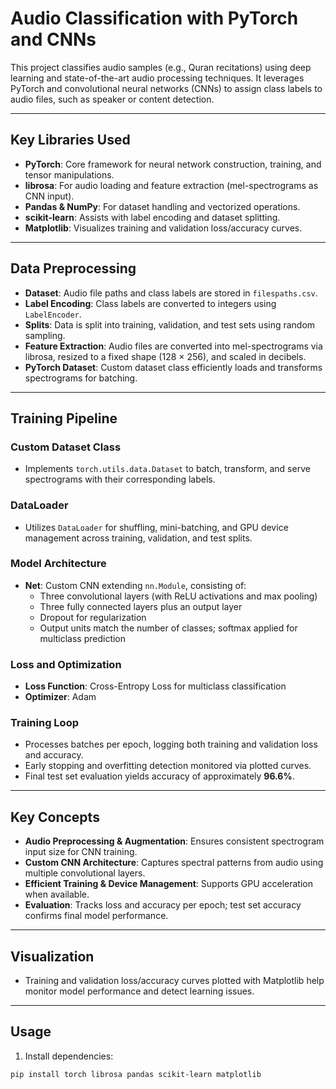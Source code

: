 # Audio Classification with PyTorch and CNNs

This project classifies audio samples (e.g., Quran recitations) using deep learning and state-of-the-art audio processing techniques. It leverages PyTorch and convolutional neural networks (CNNs) to assign class labels to audio files, such as speaker or content detection.

---

## Key Libraries Used

- **PyTorch**: Core framework for neural network construction, training, and tensor manipulations.  
- **librosa**: For audio loading and feature extraction (mel-spectrograms as CNN input).  
- **Pandas & NumPy**: For dataset handling and vectorized operations.  
- **scikit-learn**: Assists with label encoding and dataset splitting.  
- **Matplotlib**: Visualizes training and validation loss/accuracy curves.  

---

## Data Preprocessing

- **Dataset**: Audio file paths and class labels are stored in `filespaths.csv`.  
- **Label Encoding**: Class labels are converted to integers using `LabelEncoder`.  
- **Splits**: Data is split into training, validation, and test sets using random sampling.  
- **Feature Extraction**: Audio files are converted into mel-spectrograms via librosa, resized to a fixed shape (128 × 256), and scaled in decibels.  
- **PyTorch Dataset**: Custom dataset class efficiently loads and transforms spectrograms for batching.  

---

## Training Pipeline

### Custom Dataset Class
- Implements `torch.utils.data.Dataset` to batch, transform, and serve spectrograms with their corresponding labels.  

### DataLoader
- Utilizes `DataLoader` for shuffling, mini-batching, and GPU device management across training, validation, and test splits.  

### Model Architecture
- **Net**: Custom CNN extending `nn.Module`, consisting of:  
  - Three convolutional layers (with ReLU activations and max pooling)  
  - Three fully connected layers plus an output layer  
  - Dropout for regularization  
  - Output units match the number of classes; softmax applied for multiclass prediction  

### Loss and Optimization
- **Loss Function**: Cross-Entropy Loss for multiclass classification  
- **Optimizer**: Adam  

### Training Loop
- Processes batches per epoch, logging both training and validation loss and accuracy.  
- Early stopping and overfitting detection monitored via plotted curves.  
- Final test set evaluation yields accuracy of approximately **96.6%**.  

---

## Key Concepts

- **Audio Preprocessing & Augmentation**: Ensures consistent spectrogram input size for CNN training.  
- **Custom CNN Architecture**: Captures spectral patterns from audio using multiple convolutional layers.  
- **Efficient Training & Device Management**: Supports GPU acceleration when available.  
- **Evaluation**: Tracks loss and accuracy per epoch; test set accuracy confirms final model performance.  

---

## Visualization

- Training and validation loss/accuracy curves plotted with Matplotlib help monitor model performance and detect learning issues.  

---

## Usage

1. Install dependencies:

```bash
pip install torch librosa pandas scikit-learn matplotlib
